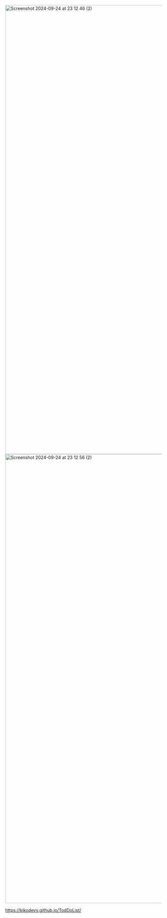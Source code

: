 <img width="1440" alt="Screenshot 2024-09-24 at 23 12 46 (2)" src="https://github.com/user-attachments/assets/b97fd26b-ae31-4547-8601-1dafb829a498">
<img width="1440" alt="Screenshot 2024-09-24 at 23 12 56 (2)" src="https://github.com/user-attachments/assets/f32e2e30-dea9-48e8-8f6e-7e8774a630a8">

https://kikodevv.github.io/TodDoList/
